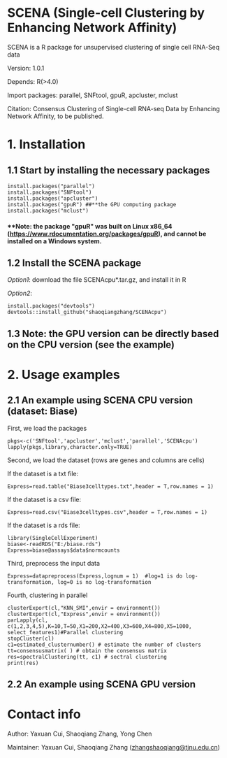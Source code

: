 # SCENA (Single-cell Clustering by Enhancing Network Affinity)

SCENA is a R package for unsupervised clustering of single cell RNA-Seq data

Version: 1.0.1

Depends: R(>4.0)

Import packages: parallel, SNFtool, gpuR, apcluster, mclust

Citation: Consensus Clustering of Single-cell RNA-seq Data by Enhancing Network Affinity, to be published. 

# 1. Installation
## 1.1 Start by installing the necessary packages  
```
install.packages("parallel")
install.packages("SNFtool")
install.packages("apcluster")
install.packages("gpuR") ##**the GPU computing package
install.packages("mclust") 
```
#### **Note: the package "gpuR" was built on Linux x86_64 (https://www.rdocumentation.org/packages/gpuR), and cannot be installed on a Windows system.
## 1.2 Install the SCENA package

*Option1*: download the file SCENAcpu*.tar.gz, and install it in R

*Option2*: 
```
install.packages("devtools")
devtools::install_github("shaoqiangzhang/SCENAcpu")
```
## 1.3 Note: the GPU version can be directly based on the CPU version (see the example) 

# 2. Usage examples
## 2.1 An example using SCENA CPU version (dataset: Biase)
First, we load the packages
```
pkgs<-c('SNFtool','apcluster','mclust','parallel','SCENAcpu')
lapply(pkgs,library,character.only=TRUE)
```
Second, we load the dataset (rows are genes and columns are cells)

If the dataset is a txt file:
```
Express=read.table("Biase3celltypes.txt",header = T,row.names = 1)
```

If the dataset is a csv file:

```
Express=read.csv("Biase3celltypes.csv",header = T,row.names = 1)
```

If the dataset is a rds file:

```
library(SingleCellExperiment)
biase<-readRDS("E:/biase.rds")
Express=biase@assays$data$normcounts
```
Third, preprocess the input data
```
Express=datapreprocess(Express,lognum = 1)  #log=1 is do log-transformation, log=0 is no log-transformation
```
Fourth, clustering in parallel

```
clusterExport(cl,"KNN_SMI",envir = environment())
clusterExport(cl,"Express",envir = environment())
parLapply(cl, c(1,2,3,4,5),K=10,T=50,X1=200,X2=400,X3=600,X4=800,X5=1000, select_features1)#Parallel clustering
stopCluster(cl)
c1=estimated_clusternumber() # estimate the number of clusters
tt=consensusmatrix( ) # obtain the consensus matrix
res=spectralClustering(tt, c1) # sectral clustering
print(res)
```


## 2.2 An example using SCENA GPU version


# Contact info
Author: Yaxuan Cui, Shaoqiang Zhang, Yong Chen

Maintainer: Yaxuan Cui, Shaoqiang Zhang (zhangshaoqiang@tjnu.edu.cn)


